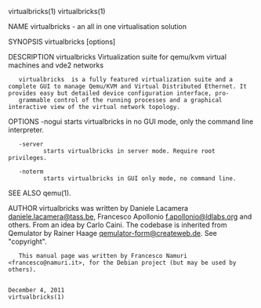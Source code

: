 virtualbricks(1)                                                                                                                                                                         virtualbricks(1)

NAME
       virtualbricks - an all in one virtualisation solution

SYNOPSIS
       virtualbricks [options]

DESCRIPTION
       virtualbricks Virtualization suite for qemu/kvm virtual machines and vde2 networks

       virtualbricks  is a fully featured virtualization suite and a complete GUI to manage Qemu/KVM and Virtual Distributed Ethernet. It provides easy but detailed device configuration interface, pro‐
       grammable control of the running processes and a graphical interactive view of the virtual network topology.

OPTIONS
       -nogui starts virtualbricks in no GUI mode, only the command line interpreter.

       -server
              starts virtualbricks in server mode. Require root privileges.

       -noterm
              starts virtualbricks in GUI only mode, no command line.

SEE ALSO
       qemu(1).

AUTHOR
       virtualbricks was written by Daniele Lacamera <daniele.lacamera@tass.be>, Francesco Apollonio <f.apollonio@ldlabs.org> and others. From an idea by Carlo Caini. The  codebase  is  inherited  from
       Qemulator by Rainer Haage <qemulator-form@createweb.de>. See "copyright".

       This manual page was written by Francesco Namuri <francesco@namuri.it>, for the Debian project (but may be used by others).

                                                                                             December 4, 2011                                                                            virtualbricks(1)
